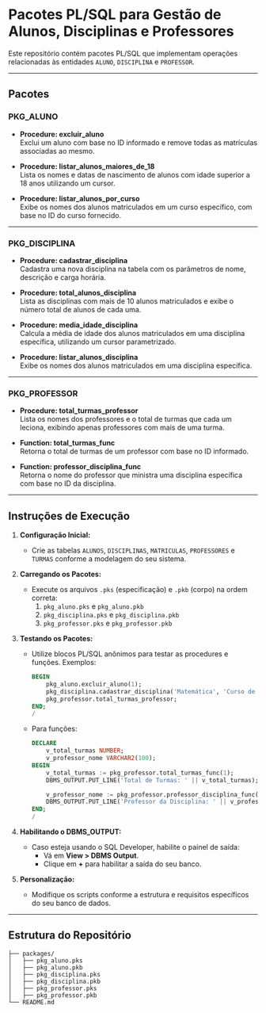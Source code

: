 # **Pacotes PL/SQL para Gestão de Alunos, Disciplinas e Professores**

Este repositório contém pacotes PL/SQL que implementam operações relacionadas às entidades `ALUNO`, `DISCIPLINA` e `PROFESSOR`.

---

## **Pacotes**

### **PKG_ALUNO**
- **Procedure: excluir_aluno**  
  Exclui um aluno com base no ID informado e remove todas as matrículas associadas ao mesmo.

- **Procedure: listar_alunos_maiores_de_18**  
  Lista os nomes e datas de nascimento de alunos com idade superior a 18 anos utilizando um cursor.

- **Procedure: listar_alunos_por_curso**  
  Exibe os nomes dos alunos matriculados em um curso específico, com base no ID do curso fornecido.

---

### **PKG_DISCIPLINA**
- **Procedure: cadastrar_disciplina**  
  Cadastra uma nova disciplina na tabela com os parâmetros de nome, descrição e carga horária.

- **Procedure: total_alunos_disciplina**  
  Lista as disciplinas com mais de 10 alunos matriculados e exibe o número total de alunos de cada uma.

- **Procedure: media_idade_disciplina**  
  Calcula a média de idade dos alunos matriculados em uma disciplina específica, utilizando um cursor parametrizado.

- **Procedure: listar_alunos_disciplina**  
  Exibe os nomes dos alunos matriculados em uma disciplina específica.

---

### **PKG_PROFESSOR**
- **Procedure: total_turmas_professor**  
  Lista os nomes dos professores e o total de turmas que cada um leciona, exibindo apenas professores com mais de uma turma.

- **Function: total_turmas_func**  
  Retorna o total de turmas de um professor com base no ID informado.

- **Function: professor_disciplina_func**  
  Retorna o nome do professor que ministra uma disciplina específica com base no ID da disciplina.

---

## **Instruções de Execução**

1. **Configuração Inicial:**
   - Crie as tabelas `ALUNOS`, `DISCIPLINAS`, `MATRICULAS`, `PROFESSORES` e `TURMAS` conforme a modelagem do seu sistema.

2. **Carregando os Pacotes:**
   - Execute os arquivos `.pks` (especificação) e `.pkb` (corpo) na ordem correta:
     1. `pkg_aluno.pks` e `pkg_aluno.pkb`
     2. `pkg_disciplina.pks` e `pkg_disciplina.pkb`
     3. `pkg_professor.pks` e `pkg_professor.pkb`

3. **Testando os Pacotes:**
   - Utilize blocos PL/SQL anônimos para testar as procedures e funções. Exemplos:
     ```sql
     BEGIN
         pkg_aluno.excluir_aluno(1);
         pkg_disciplina.cadastrar_disciplina('Matemática', 'Curso de Matemática Básica', 40);
         pkg_professor.total_turmas_professor;
     END;
     /
     ```
   - Para funções:
     ```sql
     DECLARE
         v_total_turmas NUMBER;
         v_professor_nome VARCHAR2(100);
     BEGIN
         v_total_turmas := pkg_professor.total_turmas_func(1);
         DBMS_OUTPUT.PUT_LINE('Total de Turmas: ' || v_total_turmas);

         v_professor_nome := pkg_professor.professor_disciplina_func(1);
         DBMS_OUTPUT.PUT_LINE('Professor da Disciplina: ' || v_professor_nome);
     END;
     /
     ```

4. **Habilitando o DBMS_OUTPUT:**
   - Caso esteja usando o SQL Developer, habilite o painel de saída:
     - Vá em **View > DBMS Output**.
     - Clique em **+** para habilitar a saída do seu banco.

5. **Personalização:**
   - Modifique os scripts conforme a estrutura e requisitos específicos do seu banco de dados.

---

## **Estrutura do Repositório**

```plaintext
├── packages/
│   ├── pkg_aluno.pks
│   ├── pkg_aluno.pkb
│   ├── pkg_disciplina.pks
│   ├── pkg_disciplina.pkb
│   ├── pkg_professor.pks
│   ├── pkg_professor.pkb
└── README.md
